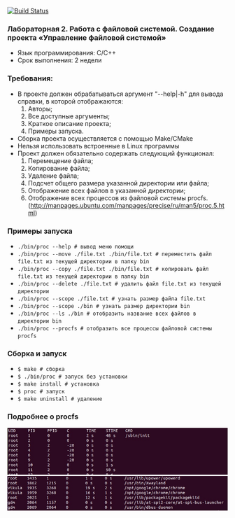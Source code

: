 [![Build Status](https://travis-ci.org/ViktoriaGatz/file_system_C.svg?branch=master)](https://travis-ci.org/ViktoriaGatz/file_system_C)
### Лабораторная 2. Работа с файловой системой. Создание проекта «Управление файловой системой»

* Язык программирования: С/С++
* Срок выполнения: 2 недели

### Требования:
* В проекте должен обрабатываться аргумент "--help|-h" для вывода справки, в которой отображаются:
    1. Авторы;
    2. Все доступные аргументы;
    3. Краткое описание проекта;
    4. Примеры запуска.
* Сборка проекта осуществляется с помощью Make/CMake
* Нельзя использовать встроенные в Linux программы
* Проект должен обязательно содержать следующий функционал:
    1. Перемещение файла;
    2. Копирование файла;
    3. Удаление файла;
    4. Подсчет общего размера указанной директории или файла;
    5. Отображение всех файлов в указанной директории;
    6. Отображение всех процессов из файловой системы procfs. (http://manpages.ubuntu.com/manpages/precise/ru/man5/proc.5.html)

### Примеры запуска
* ````./bin/proc --help # вывод меню помощи````
* ````./bin/proc --move ./file.txt ./bin/file.txt # переместить файл file.txt из текущей директории в папку bin````
* ````./bin/proc --copy ./file.txt ./bin/file.txt # копировать файл file.txt из текущей директории в папку bin````
* ````./bin/proc --delete ./file.txt # удалить файл file.txt из текущей директории````
* ````./bin/proc --scope ./file.txt # узнать размер файла file.txt````
* ````./bin/proc --scope ./bin # узнать размер директории bin````
* ````./bin/proc --ls ./bin # отобразить название всех файлов в директории bin````
* ````./bin/proc --procfs # отобразить все процессы файловой системы procfs````

### Сборка и запуск
* ````$ make # сборка````                 
* ````$ ./bin/proc # запуск без установки````                  
* ````$ make install # установка````                 
* ````$ proc # запуск````               
* ````$ make uninstall # удаление````                 

### Подробнее о procfs
![alt text](screen/screen1.jpg "screen 1, procfs")
![alt text](screen/screen2.jpg "screen 2, procfs")
